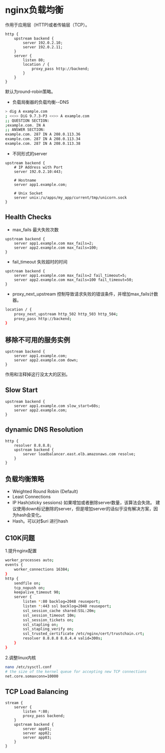 # nginx负载均衡
作用于应用层（HTTP)或者传输层（TCP）。
```
http {
	upstream backend {
		server 192.0.2.10;
		server 192.0.2.11;
	}
	server {
		listen 80;
		location / {
			proxy_pass http://backend;
		}
	}
}
```
默认为round-robin策略。

- 负载局衡器的负载均衡--DNS
```bash
> dig A example.com
; <<>> DiG 9.7.3-P3 <<>> A example.com
;; QUESTION SECTION:
;example.com. IN A
;; ANSWER SECTION:
example.com. 287 IN A 208.0.113.36
example.com. 287 IN A 208.0.113.34
example.com. 287 IN A 208.0.113.38
```
- 不同形式的server
```
upstream backend {
	# IP Address with Port
	server 192.0.2.10:443;
	
	# Hostname
	server app1.example.com;
	
	# Unix Socket
	server unix:/u/apps/my_app/current/tmp/unicorn.sock
}
```

## Health Checks
- max_fails 最大失败次数
```
upstream backend {
	server app1.example.com max_fails=2;
	server app2.example.com max_fails=100;
}
```
- fail_timeout 失败超时的时间
```
upstream backend {
	server app1.example.com max_fails=2 fail_timeout=5;
	server app2.example.com max_fails=100 fail_timeout=50;
}
```
- proxy_next_upstream 控制导致请求失败的错误条件，并增加max_fails计数器。
```bash
location / {
	proxy_next_upstream http_502 http_503 http_504;
	proxy_pass http://backend;
}
```

## 移除不可用的服务实例
```
upstream backend {
	server app1.example.com;
	server app2.example.com down;
}
```
作用和注释掉这行没太大的区别。

## Slow Start
```
upstream backend {
	server app1.example.com slow_start=60s;
	server app2.example.com;
}
```

## dynamic DNS Resolution
```
http {
	resolver 8.8.8.8;
	upstream backend {
		server loadbalancer.east.elb.amazonaws.com resolve;
	}
}
```

## 负载均衡策略
- Weighted Round Robin (Default)
- Least Connections
- IP Hash(sticky sessions) 如果增加或者删除server数量，该算法会失效。
建议使用down标记删除的server，但是增加server的话似乎没有解决方案，因为hash会变化。
- Hash。可以对$uri 进行hash

## C10K问题
1.提升nginx配置
```bash
worker_processes auto;
events {
	worker_connections 16384;
}
http {
	sendfile on;
	tcp_nopush on;
	keepalive_timeout 90;
	server {
		listen *:80 backlog=2048 reuseport;
		listen *:443 ssl backlog=2048 reuseport;
		ssl_session_cache shared:SSL:20m;
		ssl_session_timeout 10m;
		ssl_session_tickets on;
		ssl_stapling on;
		ssl_stapling_verify on;
		ssl_trusted_certificate /etc/nginx/cert/trustchain.crt;
		resolver 8.8.8.8 8.8.4.4 valid=300s;
	}
}
```
2.调整linux内核
```bash
nano /etc/sysctl.conf
# the size of the kernel queue for accepting new TCP connections
net.core.somaxconn=10000
```

## TCP Load Balancing
```
stream {
	server {
		listen *:80;
		proxy_pass backend;
	}
	upstream backend {
		server app01;
		server app02;
		server app03;
	}
}
```